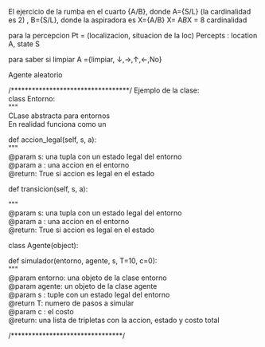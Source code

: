 El ejercicio de la rumba en el cuarto {A/B}, donde
A={S/L} (la cardinalidad es 2)
, B={S/L}, donde la aspiradora es X={A/B}
X= A*B*X = 8 cardinalidad

para la percepcion
Pt = (localizacion, situacion de la loc)
Percepts : location A, state S

para saber si limpiar
A ={limpiar, ↓,→,↑,←,No}

Agente aleatorio  

/**********************************/
Ejemplo de la clase:  
class Entorno:  
  """  
   CLase abstracta para entornos  
   En realidad funciona como un  


def accion_legal(self, s, a):  
    """  
     @param s: una tupla con un estado legal del entorno  
     @param a : una accion en el entorno  
     @return: True si accion es legal en el estado  

def transicion(self, s, a):  

   """  
     @param s: una tupla con un estado legal del entorno  
     @param a : una accion en el entorno  
     @return: True si accion es legal en el estado  

class Agente(object):  



def simulador(entorno, agente, s, T=10, c=0):  
   """  
    @param entorno: una objeto de la clase entorno  
    @param agente: un objeto de la clase agente  
     @param s : tuple con un estado legal del entorno  
     @return T: numero de pasos a simular  
     @param c : el costo  
     @return: una lista de tripletas con la accion, estado y costo total  

/********************************/








